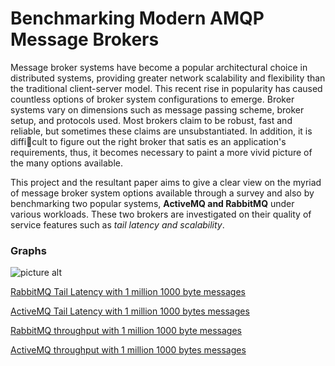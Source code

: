 # Benchmarking Modern AMQP Message Brokers

Message broker systems have become a popular architectural choice in distributed systems, providing greater network scalability and flexibility than the traditional client-server model. This recent rise in popularity has caused countless options of broker system configurations to emerge. Broker systems vary on dimensions such as message passing scheme, broker setup, and protocols used. Most brokers claim to be robust, fast and reliable, but sometimes these claims are unsubstantiated. In addition, it is difficult to figure out the right broker that satis es an application's requirements, thus, it becomes necessary to paint a more vivid picture of the many options available. 

This project and the resultant paper aims to give a clear view on the myriad of message broker system options available through a survey and also by benchmarking two popular systems, __ActiveMQ and RabbitMQ__ under various workloads. These two brokers are investigated on their quality of service features such as _tail latency and scalability_.

### Graphs

![picture alt](graphs/rabbit_mq_1000.png "Title is optional")

[RabbitMQ Tail Latency with 1 million 1000 byte messages](graphs/rabbit_mq_1000.png)

[ActiveMQ Tail Latency with 1 million 1000 bytes messages](graphs/active_1000.png)

[RabbitMQ throughput with 1 million 1000 byte messages](graphs/rabbit_thru_1000.png)

[ActiveMQ throughput with 1 million 1000 bytes messages](graphs/active_thru_1000.png)
